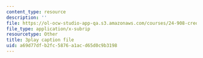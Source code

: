 ```yaml
---
content_type: resource
description: ''
file: https://ol-ocw-studio-app-qa.s3.amazonaws.com/courses/24-908-creole-language-and-caribbean-identities-spring-2017/a69d77dfb2fc5876a1acd65d0c9b3198_mAhtll45Yz8.vtt
file_type: application/x-subrip
resourcetype: Other
title: 3play caption file
uid: a69d77df-b2fc-5876-a1ac-d65d0c9b3198
---
```

